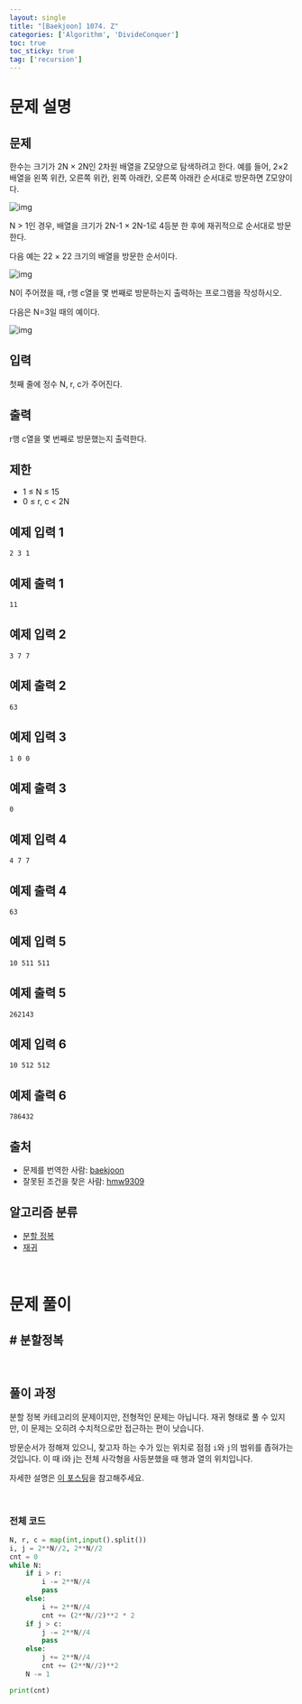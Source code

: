 ```yaml
---
layout: single
title: "[Baekjoon] 1074. Z"
categories: ['Algorithm', 'DivideConquer']
toc: true
toc_sticky: true
tag: ['recursion']
---
```


# 문제 설명

## 문제

한수는 크기가 2N × 2N인 2차원 배열을 Z모양으로 탐색하려고 한다. 예를 들어, 2×2배열을 왼쪽 위칸, 오른쪽 위칸, 왼쪽 아래칸, 오른쪽 아래칸 순서대로 방문하면 Z모양이다.

![img](https://upload.acmicpc.net/21c73b56-5a91-43aa-b71f-9b74925c0adc/-/preview/)

N > 1인 경우, 배열을 크기가 2N-1 × 2N-1로 4등분 한 후에 재귀적으로 순서대로 방문한다.

다음 예는 22 × 22 크기의 배열을 방문한 순서이다.

![img](https://upload.acmicpc.net/adc7cfae-e84d-4d5c-af8e-ee011f8fff8f/-/preview/)

N이 주어졌을 때, r행 c열을 몇 번째로 방문하는지 출력하는 프로그램을 작성하시오.

다음은 N=3일 때의 예이다.

![img](https://upload.acmicpc.net/d3e84bb7-9424-4764-ad3a-811e7fcbd53f/-/preview/)

## 입력

첫째 줄에 정수 N, r, c가 주어진다.

## 출력

r행 c열을 몇 번째로 방문했는지 출력한다.

## 제한

- 1 ≤ N ≤ 15
- 0 ≤ r, c < 2N

## 예제 입력 1

```
2 3 1
```

## 예제 출력 1

```
11
```

## 예제 입력 2

```
3 7 7
```

## 예제 출력 2

```
63
```

## 예제 입력 3

```
1 0 0
```

## 예제 출력 3

```
0
```

## 예제 입력 4

```
4 7 7
```

## 예제 출력 4

```
63
```

## 예제 입력 5

```
10 511 511
```

## 예제 출력 5

```
262143
```

## 예제 입력 6

```
10 512 512
```

## 예제 출력 6

```
786432
```

## 출처

- 문제를 번역한 사람: [baekjoon](https://www.acmicpc.net/user/baekjoon)
- 잘못된 조건을 찾은 사람: [hmw9309](https://www.acmicpc.net/user/hmw9309)

## 알고리즘 분류

- [분할 정복](https://www.acmicpc.net/problem/tag/24)
- [재귀](https://www.acmicpc.net/problem/tag/62)

<br>

# 문제 풀이

## \# 분할정복

<br>

## 풀이 과정

분할 정복 카테고리의 문제이지만, 전형적인 문제는 아닙니다. 재귀 형태로 풀 수 있지만, 이 문제는 오히려 수치적으로만 접근하는 편이 낫습니다. 

방문순서가 정해져 있으니, 찾고자 하는 수가 있는 위치로 점점 `i`와 `j`의 범위를 좁혀가는 것입니다. 이 때 i와 j는 전체 사각형을 사등분했을 때 행과 열의 위치입니다. 

자세한 설명은 [이 포스팅](https://ggasoon2.tistory.com/11)을 참고해주세요. 



<br>

### 전체 코드

```python
N, r, c = map(int,input().split())
i, j = 2**N//2, 2**N//2
cnt = 0
while N:
    if i > r: 
        i -= 2**N//4
        pass
    else: 
        i += 2**N//4
        cnt += (2**N//2)**2 * 2
    if j > c: 
        j -= 2**N//4
        pass
    else: 
        j += 2**N//4
        cnt += (2**N//2)**2
    N -= 1

print(cnt)
```





